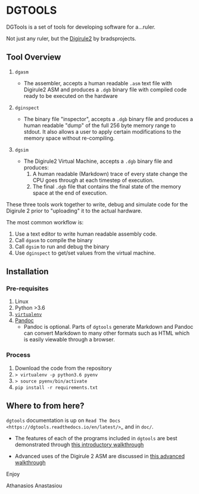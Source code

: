# DGTOOLS

DGTools is a set of tools for developing software for a...ruler.

Not just any ruler, but the [Digirule2](https://bradsprojects.com/digirule2/) by bradsprojects.

## Tool Overview

1. `dgasm`

   * The assembler, accepts a human readable `.asm` text file with Digirule2 ASM and 
     produces a `.dgb` binary file with compiled code ready to be executed on the hardware
   
2. `dginspect`

   * The binary file "inspector", accepts a `.dgb` binary file and produces a human readable 
     "dump" of the full 256 byte memory range to stdout. It also allows a user to apply certain 
     modifications to the memory space without re-compiling.
   
3. `dgsim`

   * The Digirule2 Virtual Machine, accepts a `.dgb` binary file and produces:
       1. A human readable (Markdown) trace of every state change the CPU goes through at each 
          timestep of execution.
       2. The final `.dgb` file that contains the final state of the memory space at the end of 
          execution.
     
These three tools work together to write, debug and simulate code for the Digirule 2 prior to "uploading" it to the 
actual hardware.

The most common workflow is:

1. Use a text editor to write human readable assembly code.
2. Call `dgasm` to compile the binary
3. Call `dgsim` to run and debug the binary
4. Use `dginspect` to get/set values from the virtual machine.


## Installation

### Pre-requisites

1. Linux
2. Python >3.6
3. [`virtualenv`](https://pypi.org/project/virtualenv/)
4. [Pandoc](https://pandoc.org/)
    * Pandoc is optional. Parts of `dgtools` generate Markdown and Pandoc can convert Markdown to many other formats
      such as HTML which is easily viewable through a browser.

### Process

1. Download the code from the repository
2. `> virtualenv -p python3.6 pyenv`
3. `> source pyenv/bin/activate`
4. `pip install -r requirements.txt`


## Where to from here?

``dgtools`` documentation is up on `Read The Docs <https://dgtools.readthedocs.io/en/latest/>`_ and in ``doc/``.

* The features of each of the programs included in `dgtools` are best demonstrated through 
[this introductory walkthrough](https://dgtools.readthedocs.io/en/latest/introductory_topics.html)

* Advanced uses of the Digirule 2 ASM are discussed in 
 [this advanced walkthrough](https://dgtools.readthedocs.io/en/latest/advanced_topics.html)

Enjoy

Athanasios Anastasiou
